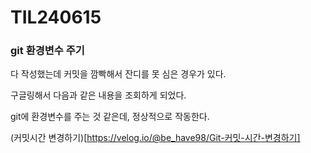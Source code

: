 # TIL240615

### git 환경변수 주기

다 작성했는데 커밋을 깜빡해서 잔디를 못 심은 경우가 있다. 

구글링해서 다음과 같은 내용을 조회하게 되었다. 

git에 환경변수를 주는 것 같은데, 정상적으로 작동한다. 



(커밋시간 변경하기)[https://velog.io/@be_have98/Git-커밋-시간-변경하기]